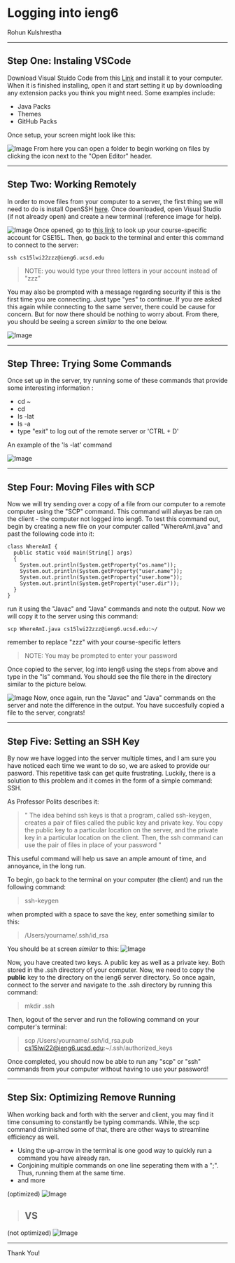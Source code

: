 # Logging into ieng6 #
Rohun Kulshrestha
***
## Step One: Instaling VSCode ##
Download Visual Stuido Code from this [Link](https://code.visualstudio.com) and install it to your computer. When it is finished installing, open it and start setting it up by downloading any extension packs you think you might need. Some examples include:
* Java Packs
* Themes
* GitHub Packs

Once setup, your screen might look like this:

![Image](VSCodepic.PNG)
From here you can open a folder to begin working on files by clicking the icon next to the "Open Editor" header.
***
## Step Two: Working Remotely ##
In order to move files from your computer to a server, the first thing we will need to do is install OpenSSH [here](https://docs.microsoft.com/en-us/windows-server/administration/openssh/openssh_install_firstuse). Once downloaded, open Visual Studio (if not already open) and create a new terminal (reference image for help).

![Image](VSCodepic2.PNG)
Once opened, go to [this link](https://sdacs.ucsd.edu/~icc/index.php) to look up your course-specific account for CSE15L. Then, go back to the terminal and enter this command to connect to the server:
```
ssh cs15lwi22zzz@ieng6.ucsd.edu
```
> NOTE: you would type your three letters in your account instead of "zzz"
 
 You may also be prompted with a message regarding security if this is the first time you are connecting. Just type "yes" to continue. If you are asked this again while connecting to the same server, there could be cause for concern. But for now there should be nothing to worry about. From there, you should be seeing a screen *similar* to the one below.

 ![Image](remotepic.PNG)
 ***
## Step Three: Trying Some Commands ##
Once set up in the server, try running some of these commands that provide some interesting information :
* cd ~
* cd
* ls -lat
* ls -a
* type "exit" to log out of the remote server or 'CTRL + D'

An example of the 'ls -lat' command

![Image](comman.PNG)
***
## Step Four: Moving Files with SCP ##
Now we will try sending over a copy of a file from our computer to a remote computer using the "SCP" command. This command will alwyas be ran on the client - the computer not logged into ieng6. To test this command out, begin by creating a new file on your computer called "WhereAmI.java" and past the following code into it:
```
class WhereAmI {
  public static void main(String[] args) 
  {
    System.out.println(System.getProperty("os.name"));
    System.out.println(System.getProperty("user.name"));
    System.out.println(System.getProperty("user.home"));
    System.out.println(System.getProperty("user.dir"));
  }
}
```
run it using the "Javac" and "Java" commands and note the output.
Now we will copy it to the server using this command:
```
scp WhereAmI.java cs15lwi22zzz@ieng6.ucsd.edu:~/
```
remember to replace "zzz" with your course-specific letters
>NOTE: You may be prompted to enter your password

Once copied to the server, log into ieng6 using the steps from above and type in the "ls" command. You should see the file there in the directory similar to the picture below.

![Image](scp.PNG)
 Now, once again, run the "Javac" and "Java" commands on the server and note the difference in the output. You have succesfully copied a file to the server, congrats!
 ***
 ## Step Five: Setting an SSH Key ##
 By now we have logged into the server multiple times, and I am sure you have noticed each time we want to do so, we are asked to provide our pasword. This repetitive task can get quite frustrating. Luckily, there is a solution to this problem and it comes in the form of a simple command: SSH.

 As Professor Polits describes it:
 >" The idea behind ssh keys is that a program, called ssh-keygen, creates a pair of files called the public key and private key. You copy the public key to a particular location on the server, and the private key in a particular location on the client. Then, the ssh command can use the pair of files in place of your password "

 This useful command will help us save an ample amount of time, and annoyance, in the long run.

 To begin, go back to the terminal on your computer (the client) and run the following command:
 >ssh-keygen

 when prompted with a space to save the key, enter something similar to this:

 >/Users/yourname/.ssh/id_rsa

 You should be at screen *similar* to this:
 ![Image](scpArt.PNG)

 Now, you have created two keys. A public key as well as a private key. Both stored in the .ssh directory of your computer.
 Now, we need to copy the **public** key to the directory on the ieng6 server directory. So once again, connect to the server and navigate to the .ssh directory by running this command:
 >mkdir .ssh

Then, logout of the server and run the following command on your computer's terminal:
>scp /Users/yourname/.ssh/id_rsa.pub cs15lwi22@ieng6.ucsd.edu:~/.ssh/authorized_keys

Once completed, you should now be able to run any "scp" or "ssh" commands from your computer without having to use your password!
***
## Step Six: Optimizing Remove Running ##
When working back and forth with the server and client, you may find it time consuming to constantly be typing commands. While, the scp command diminished some of that, there are other ways to streamline efficiency as well. 

* Using the up-arrow in the terminal is one good way to quickly run a command you have already ran.
* Conjoining multiple commands on one line seperating them with a ";". Thus, running them at the same time.
* and more

(optimized)
![Image](optimize1.PNG)
>## VS ##

(not optimized)
![Image](optimize2.PNG)
***
Thank You!